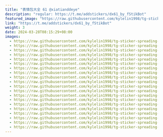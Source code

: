 ```yaml
---
title: "表情包大全 61 @xiatianddeye"
description: "regular: https://t.me/addstickers/dx61_by_fStikBot"
featured_image: "https://raw.githubusercontent.com/kylelin1998/tg-sticker-spreading-worldwide-images/main/img/0cf46bab-e858-4d95-81da-979f68227a04.jpg"
link: "https://t.me/addstickers/dx61_by_fStikBot"
weight: 3
date: 2024-03-28T08:15:29+08:00
images:
  - https://raw.githubusercontent.com/kylelin1998/tg-sticker-spreading-worldwide-images/main/img/0cf46bab-e858-4d95-81da-979f68227a04.jpg
  - https://raw.githubusercontent.com/kylelin1998/tg-sticker-spreading-worldwide-images/main/img/3af0347d-5b8c-4d84-9f3f-a4419c727f8a.jpg
  - https://raw.githubusercontent.com/kylelin1998/tg-sticker-spreading-worldwide-images/main/img/b72bc064-ea22-4a30-a7b1-f946bf39280b.jpg
  - https://raw.githubusercontent.com/kylelin1998/tg-sticker-spreading-worldwide-images/main/img/a6d264cb-a42e-475d-84d4-0931d67b2324.jpg
  - https://raw.githubusercontent.com/kylelin1998/tg-sticker-spreading-worldwide-images/main/img/7c5420ba-4547-422d-bc96-16f3430d4e19.jpg
  - https://raw.githubusercontent.com/kylelin1998/tg-sticker-spreading-worldwide-images/main/img/73428853-bc19-40a1-85e2-f26410dcbab6.jpg
  - https://raw.githubusercontent.com/kylelin1998/tg-sticker-spreading-worldwide-images/main/img/8176ed50-778e-4d7f-8c65-9feba3761c96.jpg
  - https://raw.githubusercontent.com/kylelin1998/tg-sticker-spreading-worldwide-images/main/img/85d5caeb-b014-4de6-b82f-f0ce853161a9.jpg
  - https://raw.githubusercontent.com/kylelin1998/tg-sticker-spreading-worldwide-images/main/img/81cb5610-4b48-4073-a16a-5d7a5d3bfaf6.jpg
  - https://raw.githubusercontent.com/kylelin1998/tg-sticker-spreading-worldwide-images/main/img/0c43547e-8605-4c73-b081-10ca9b7a3bd6.jpg
  - https://raw.githubusercontent.com/kylelin1998/tg-sticker-spreading-worldwide-images/main/img/0c00b07a-46f2-468e-b1ed-a2887c23fcc6.jpg
  - https://raw.githubusercontent.com/kylelin1998/tg-sticker-spreading-worldwide-images/main/img/7db4a933-ae07-434c-86b5-103c9095d11d.jpg
  - https://raw.githubusercontent.com/kylelin1998/tg-sticker-spreading-worldwide-images/main/img/db2e8aa8-c3f1-4910-99e3-4da053187947.jpg
  - https://raw.githubusercontent.com/kylelin1998/tg-sticker-spreading-worldwide-images/main/img/e9ea31de-eb49-4a9d-a331-811910a2115b.jpg
  - https://raw.githubusercontent.com/kylelin1998/tg-sticker-spreading-worldwide-images/main/img/721fb0cc-5338-45e8-ba47-7b91873e13fd.jpg
  - https://raw.githubusercontent.com/kylelin1998/tg-sticker-spreading-worldwide-images/main/img/b866400f-5994-42f0-9992-c9791e8af634.jpg
  - https://raw.githubusercontent.com/kylelin1998/tg-sticker-spreading-worldwide-images/main/img/1d40a0a1-fccc-46d9-afde-e798ec577fc1.jpg
  - https://raw.githubusercontent.com/kylelin1998/tg-sticker-spreading-worldwide-images/main/img/37ae9fea-e934-4445-bc42-6af18d8c1886.jpg
  - https://raw.githubusercontent.com/kylelin1998/tg-sticker-spreading-worldwide-images/main/img/7ba20162-5260-4ad1-87b0-7fc7225d9ef5.jpg
  - https://raw.githubusercontent.com/kylelin1998/tg-sticker-spreading-worldwide-images/main/img/97cda068-7d7a-40a8-9b6c-cce0ceb6b247.jpg
---
```

